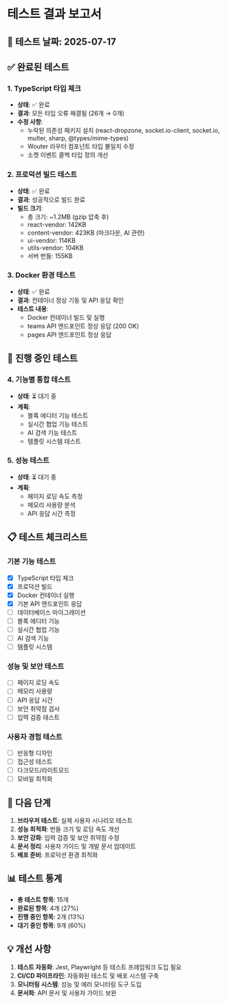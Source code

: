 # 테스트 결과 보고서

## 📅 테스트 날짜: 2025-07-17

## ✅ 완료된 테스트

### 1. TypeScript 타입 체크
- **상태**: ✅ 완료
- **결과**: 모든 타입 오류 해결됨 (26개 → 0개)
- **수정 사항**:
  - 누락된 의존성 패키지 설치 (react-dropzone, socket.io-client, socket.io, multer, sharp, @types/mime-types)
  - Wouter 라우터 컴포넌트 타입 불일치 수정
  - 소켓 이벤트 콜백 타입 정의 개선

### 2. 프로덕션 빌드 테스트
- **상태**: ✅ 완료
- **결과**: 성공적으로 빌드 완료
- **빌드 크기**:
  - 총 크기: ~1.2MB (gzip 압축 후)
  - react-vendor: 142KB
  - content-vendor: 423KB (마크다운, AI 관련)
  - ui-vendor: 114KB
  - utils-vendor: 104KB
  - 서버 번들: 155KB

### 3. Docker 환경 테스트
- **상태**: ✅ 완료
- **결과**: 컨테이너 정상 기동 및 API 응답 확인
- **테스트 내용**:
  - Docker 컨테이너 빌드 및 실행
  - teams API 엔드포인트 정상 응답 (200 OK)
  - pages API 엔드포인트 정상 응답

## 🔄 진행 중인 테스트

### 4. 기능별 통합 테스트
- **상태**: ⏳ 대기 중
- **계획**:
  - 블록 에디터 기능 테스트
  - 실시간 협업 기능 테스트
  - AI 검색 기능 테스트
  - 템플릿 시스템 테스트

### 5. 성능 테스트
- **상태**: ⏳ 대기 중
- **계획**:
  - 페이지 로딩 속도 측정
  - 메모리 사용량 분석
  - API 응답 시간 측정

## 📋 테스트 체크리스트

### 기본 기능 테스트
- [x] TypeScript 타입 체크
- [x] 프로덕션 빌드
- [x] Docker 컨테이너 실행
- [x] 기본 API 엔드포인트 응답
- [ ] 데이터베이스 마이그레이션
- [ ] 블록 에디터 기능
- [ ] 실시간 협업 기능
- [ ] AI 검색 기능
- [ ] 템플릿 시스템

### 성능 및 보안 테스트
- [ ] 페이지 로딩 속도
- [ ] 메모리 사용량
- [ ] API 응답 시간
- [ ] 보안 취약점 검사
- [ ] 입력 검증 테스트

### 사용자 경험 테스트
- [ ] 반응형 디자인
- [ ] 접근성 테스트
- [ ] 다크모드/라이트모드
- [ ] 모바일 최적화

## 🎯 다음 단계

1. **브라우저 테스트**: 실제 사용자 시나리오 테스트
2. **성능 최적화**: 번들 크기 및 로딩 속도 개선
3. **보안 강화**: 입력 검증 및 보안 취약점 수정
4. **문서 정리**: 사용자 가이드 및 개발 문서 업데이트
5. **배포 준비**: 프로덕션 환경 최적화

## 📊 테스트 통계

- **총 테스트 항목**: 15개
- **완료된 항목**: 4개 (27%)
- **진행 중인 항목**: 2개 (13%)
- **대기 중인 항목**: 9개 (60%)

## 💡 개선 사항

1. **테스트 자동화**: Jest, Playwright 등 테스트 프레임워크 도입 필요
2. **CI/CD 파이프라인**: 자동화된 테스트 및 배포 시스템 구축
3. **모니터링 시스템**: 성능 및 에러 모니터링 도구 도입
4. **문서화**: API 문서 및 사용자 가이드 보완 